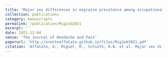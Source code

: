 ```yaml
---
title: "Major sex differences in migraine prevalence among occupational categories: a cross-sectional study using UK Biobank"
collection: publications
category: manuscripts
permalink: /publication/MigJob2021
excerpt: ''
date: 2021-12-04
venue: 'The Journal of Headache and Pain'
paperurl: 'http://oresteaffatato.github.io/files/MigJob2021.pdf'
citation: 'Affatato, O., Miguet, M., Schiöth, H.B. et al. Major sex differences in migraine prevalence among occupational categories: a cross-sectional study using UK Biobank. J Headache Pain 22, 145 (2021). https://doi.org/10.1186/s10194-021-01356-x'
---
```


